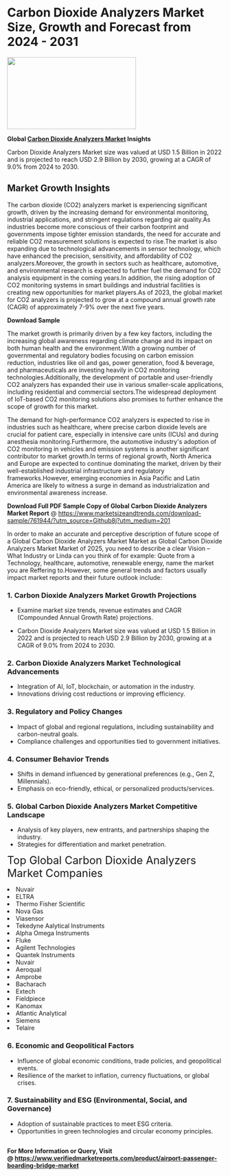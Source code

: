 <H1>Carbon Dioxide Analyzers Market Size, Growth and Forecast from 2024 - 2031</H1><img class="aligncenter size-medium wp-image-584254" src="https://thirdeyenews.in/wp-content/uploads/2024/09/Global-Market-Research-300x168.jpeg" alt="" width="300" height="168" /><p><strong>Global&nbsp;<a href="https://www.marketsizeandtrends.com/download-sample/761944/?utm_source=Github8j?utm_medium=201">Carbon Dioxide Analyzers Market</a> Insights</strong></p><p>Carbon Dioxide Analyzers Market size was valued at USD 1.5 Billion in 2022 and is projected to reach USD 2.9 Billion by 2030, growing at a CAGR of 9.0% from 2024 to 2030.</p><p><h2>Market Growth Insights</h2> <p>The carbon dioxide (CO2) analyzers market is experiencing significant growth, driven by the increasing demand for environmental monitoring, industrial applications, and stringent regulations regarding air quality.As industries become more conscious of their carbon footprint and governments impose tighter emission standards, the need for accurate and reliable CO2 measurement solutions is expected to rise.The market is also expanding due to technological advancements in sensor technology, which have enhanced the precision, sensitivity, and affordability of CO2 analyzers.Moreover, the growth in sectors such as healthcare, automotive, and environmental research is expected to further fuel the demand for CO2 analysis equipment in the coming years.In addition, the rising adoption of CO2 monitoring systems in smart buildings and industrial facilities is creating new opportunities for market players.As of 2023, the global market for CO2 analyzers is projected to grow at a compound annual growth rate (CAGR) of approximately 7-9% over the next five years.</p> <p><strong>Download Sample</strong></p> <p>The market growth is primarily driven by a few key factors, including the increasing global awareness regarding climate change and its impact on both human health and the environment.With a growing number of governmental and regulatory bodies focusing on carbon emission reduction, industries like oil and gas, power generation, food & beverage, and pharmaceuticals are investing heavily in CO2 monitoring technologies.Additionally, the development of portable and user-friendly CO2 analyzers has expanded their use in various smaller-scale applications, including residential and commercial sectors.The widespread deployment of IoT-based CO2 monitoring solutions also promises to further enhance the scope of growth for this market.</p> <p>The demand for high-performance CO2 analyzers is expected to rise in industries such as healthcare, where precise carbon dioxide levels are crucial for patient care, especially in intensive care units (ICUs) and during anesthesia monitoring.Furthermore, the automotive industry's adoption of CO2 monitoring in vehicles and emission systems is another significant contributor to market growth.In terms of regional growth, North America and Europe are expected to continue dominating the market, driven by their well-established industrial infrastructure and regulatory frameworks.However, emerging economies in Asia Pacific and Latin America are likely to witness a surge in demand as industrialization and environmental awareness increase.</p> <p><span class=""><strong>Download Full PDF Sample Copy of Global Carbon Dioxide Analyzers Market Report</strong> @ <a href="https://www.marketsizeandtrends.com/download-sample/761944/?utm_source=Github8j?utm_medium=201" target="_blank">https://www.marketsizeandtrends.com/download-sample/761944/?utm_source=Github8j?utm_medium=201</a></span></p><p>In order to make an accurate and perceptive description of future scope of a Global&nbsp;Carbon Dioxide Analyzers Market Market as Global&nbsp;Carbon Dioxide Analyzers Market Market of 2025, you need to describe a clear Vision &ndash; What Industry or Linda can you think of for example: Quote from a Technology, healthcare, automotive, renewable energy, name the market you are Reffering to.However, some general trends and factors usually impact market reports and their future outlook include:</p><h3>1.&nbsp;<strong>Carbon Dioxide Analyzers Market Growth Projections</strong></h3><ul><li>Examine market size trends, revenue estimates and CAGR (Compounded Annual Growth Rate) projections.</li><li><p>Carbon Dioxide Analyzers Market size was valued at USD 1.5 Billion in 2022 and is projected to reach USD 2.9 Billion by 2030, growing at a CAGR of 9.0% from 2024 to 2030.</p></li></ul><h3>2.&nbsp;<strong>Carbon Dioxide Analyzers Market Technological Advancements</strong></h3><ul><li>Integration of AI, IoT, blockchain, or automation in the industry.</li><li>Innovations driving cost reductions or improving efficiency.</li></ul><h3>3.&nbsp;<strong>Regulatory and Policy Changes</strong></h3><ul><li>Impact of global and regional regulations, including sustainability and carbon-neutral goals.</li><li>Compliance challenges and opportunities tied to government initiatives.</li></ul><h3>4.&nbsp;<strong>Consumer Behavior Trends</strong></h3><ul><li>Shifts in demand influenced by generational preferences (e.g., Gen Z, Millennials).</li><li>Emphasis on eco-friendly, ethical, or personalized products/services.</li></ul><h3>5.&nbsp;<strong>Global Carbon Dioxide Analyzers Market Competitive Landscape</strong></h3><ul><li>Analysis of key players, new entrants, and partnerships shaping the industry.</li><li>Strategies for differentiation and market penetration.</li></ul><p data-pm-slice="1 1 []"><span style="color: inherit; font-family: inherit; font-size: 25px;">Top Global Carbon Dioxide Analyzers Market Companies</span></p><div class="" data-test-id=""><p><li>Nuvair</li><li> ELTRA</li><li> Thermo Fisher Scientific</li><li> Nova Gas</li><li> Viasensor</li><li> Tekedyne Aalytical Instruments</li><li> Alpha Omega Instruments</li><li> Fluke</li><li> Agilent Technologies</li><li> Quantek Instruments</li><li> Nuvair</li><li> Aeroqual</li><li> Amprobe</li><li> Bacharach</li><li> Extech</li><li> Fieldpiece</li><li> Kanomax</li><li> Atlantic Analytical</li><li> Siemens</li><li> Telaire</li></p></div><h3>6.&nbsp;<strong>Economic and Geopolitical Factors</strong></h3><ul><li>Influence of global economic conditions, trade policies, and geopolitical events.</li><li>Resilience of the market to inflation, currency fluctuations, or global crises.</li></ul><h3>7.&nbsp;<strong>Sustainability and ESG (Environmental, Social, and Governance)</strong></h3><ul><li>Adoption of sustainable practices to meet ESG criteria.</li><li>Opportunities in green technologies and circular economy principles.</li></ul><h2><strong style="font-size: 14px;">For More Information or Query, Visit @&nbsp;</strong><a style="background-color: #ffffff; font-size: 14px;" href="https://www.marketsizeandtrends.com/report/carbon-dioxide-analyzers-market/" target="_blank">https://www.verifiedmarketreports.com/product/airport-passenger-boarding-bridge-market</a></h2>